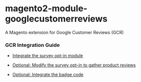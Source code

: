# magento2-module-googlecustomerreviews

A Magento extension for Google Customer Reviews (GCR)

### GCR Integration Guide

- [Integrate the survey opt-in module](https://support.google.com/merchants/answer/7106244?hl=en&ref_topic=7105160)

- [Optional: Modify the survey opt-in to gather product reviews](https://support.google.com/merchants/answer/7519329?hl=en&ref_topic=7105160)

- [Optional: Integrate the badge code](https://support.google.com/merchants/answer/7105655?hl=en&ref_topic=7105160)
